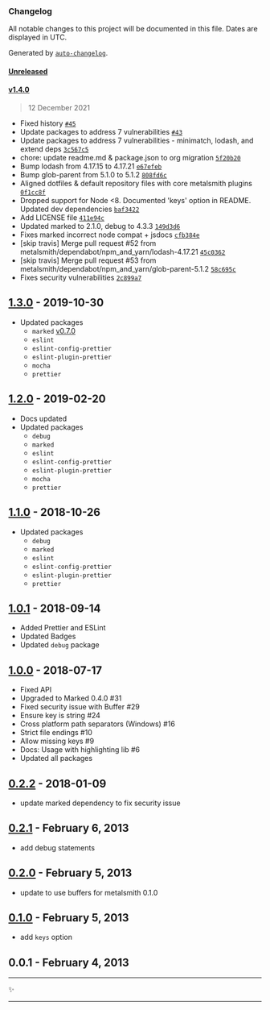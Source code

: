 ### Changelog

All notable changes to this project will be documented in this file. Dates are displayed in UTC.

Generated by [`auto-changelog`](https://github.com/CookPete/auto-changelog).

#### [Unreleased](https://github.com/metalsmith/markdown/compare/v1.4.0...HEAD)

#### [v1.4.0](https://github.com/metalsmith/markdown/compare/v1.3.0...v1.4.0)

> 12 December 2021

- Fixed history [`#45`](https://github.com/metalsmith/markdown/pull/45)
- Update packages to address 7 vulnerabilities [`#43`](https://github.com/metalsmith/markdown/pull/43)
- Update packages to address 7 vulnerabilities - minimatch, lodash, and extend deps [`3c567c5`](https://github.com/metalsmith/markdown/commit/3c567c50368eac7498672a92d3513f0955e048cd)
- chore: update readme.md & package.json to org migration [`5f20b20`](https://github.com/metalsmith/markdown/commit/5f20b205c34799c155dfc5ae30e780d48cbfd01b)
- Bump lodash from 4.17.15 to 4.17.21 [`e67efeb`](https://github.com/metalsmith/markdown/commit/e67efeb6134f754dfd9395f061caae1a3c9dfc20)
- Bump glob-parent from 5.1.0 to 5.1.2 [`808fd6c`](https://github.com/metalsmith/markdown/commit/808fd6c48e927157900bf72810483ed1e7405bf7)
- Aligned dotfiles & default repository files with core metalsmith plugins [`0f1cc8f`](https://github.com/metalsmith/markdown/commit/0f1cc8f19b051bcad422329f26a1d92051c8a663)
- Dropped support for Node &lt;8. Documented 'keys' option in README. Updated dev dependencies [`baf3422`](https://github.com/metalsmith/markdown/commit/baf3422bdde52fc543bd00fac5dedea7c9dfaa8c)
- Add LICENSE file [`411e94c`](https://github.com/metalsmith/markdown/commit/411e94c2d8dad8f4564d0e8386b57f8d30b00e93)
- Updated marked to 2.1.0, debug to 4.3.3 [`149d3d6`](https://github.com/metalsmith/markdown/commit/149d3d65e2eb38d25b3fdc850e425c871466cbbf)
- Fixes marked incorrect node compat + jsdocs [`cfb384e`](https://github.com/metalsmith/markdown/commit/cfb384ee16659e377a0e43d4abdbc4c4acc6b5ca)
- [skip travis] Merge pull request #52 from metalsmith/dependabot/npm_and_yarn/lodash-4.17.21 [`45c0362`](https://github.com/metalsmith/markdown/commit/45c03628af0fe234bd3a0d488b42a9bf40bcdcdb)
- [skip travis] Merge pull request #53 from metalsmith/dependabot/npm_and_yarn/glob-parent-5.1.2 [`58c695c`](https://github.com/metalsmith/markdown/commit/58c695c194bdf2ca45f9ada81dcb35653124604f)
- Fixes security vulnerabilities [`2c899a7`](https://github.com/metalsmith/markdown/commit/2c899a7580a8c223d4921fe8c0060bf0d739b7b7)

<!-- auto-changelog-above -->

## [1.3.0][] - 2019-10-30

- Updated packages
  - `marked` [v0.7.0](https://github.com/markedjs/marked/releases/tag/v0.7.0)
  - `eslint`
  - `eslint-config-prettier`
  - `eslint-plugin-prettier`
  - `mocha`
  - `prettier`

## [1.2.0][] - 2019-02-20

- Docs updated
- Updated packages
  - `debug`
  - `marked`
  - `eslint`
  - `eslint-config-prettier`
  - `eslint-plugin-prettier`
  - `mocha`
  - `prettier`

## [1.1.0][] - 2018-10-26

- Updated packages
  - `debug`
  - `marked`
  - `eslint`
  - `eslint-config-prettier`
  - `eslint-plugin-prettier`
  - `prettier`

## [1.0.1][] - 2018-09-14

- Added Prettier and ESLint
- Updated Badges
- Updated `debug` package

## [1.0.0][] - 2018-07-17

- Fixed API
- Upgraded to Marked 0.4.0 #31
- Fixed security issue with Buffer #29
- Ensure key is string #24
- Cross platform path separators (Windows) #16
- Strict file endings #10
- Allow missing keys #9
- Docs: Usage with highlighting lib #6
- Updated all packages

## [0.2.2][] - 2018-01-09

- update marked dependency to fix security issue

## [0.2.1][] - February 6, 2013

- add debug statements

## [0.2.0][] - February 5, 2013

- update to use buffers for metalsmith 0.1.0

## [0.1.0][] - February 5, 2013

- add `keys` option

## 0.0.1 - February 4, 2013

---

:sparkles:

---

[unreleased]: https://github.com/metalsmith/markdown/compare/v1.2.0...HEAD
[1.3.0]: https://github.com/metalsmith/markdown/compare/v1.2.0...v1.3.0
[1.2.0]: https://github.com/metalsmith/markdown/compare/v1.1.0...v1.2.0
[1.1.0]: https://github.com/metalsmith/markdown/compare/v1.0.1...v1.1.0
[1.0.1]: https://github.com/metalsmith/markdown/compare/v1.0.0...v1.0.1
[1.0.0]: https://github.com/metalsmith/markdown/compare/v0.2.2...v1.0.0
[0.2.2]: https://github.com/metalsmith/markdown/compare/v0.2.1...v0.2.2
[0.2.1]: https://github.com/metalsmith/markdown/compare/v0.2.0...v0.2.1
[0.2.0]: https://github.com/metalsmith/markdown/compare/v0.1.0...v0.2.0
[0.1.0]: https://github.com/metalsmith/markdown/compare/v0.0.1...v0.1.0
